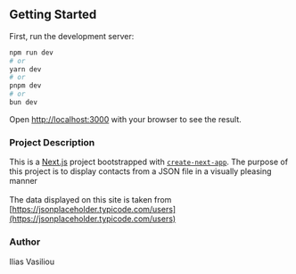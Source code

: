 ## Getting Started

First, run the development server:

```bash
npm run dev
# or
yarn dev
# or
pnpm dev
# or
bun dev
```

Open [http://localhost:3000](http://localhost:3000) with your browser to see the result.

### Project Description 
This is a [Next.js](https://nextjs.org/) project bootstrapped with [`create-next-app`](https://github.com/vercel/next.js/tree/canary/packages/create-next-app). The purpose of this project is to display contacts from a JSON file in a visually pleasing manner
<br>
<br>
The data displayed on this site is taken from [https://jsonplaceholder.typicode.com/users](https://jsonplaceholder.typicode.com/users)



### Author 
Ilias Vasiliou
